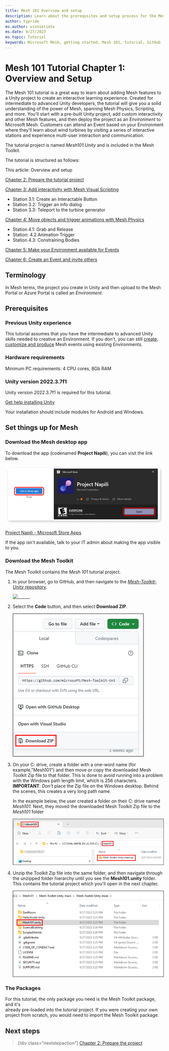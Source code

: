 ```yaml
---
title: Mesh 101 Overview and setup
description: Learn about the prerequsites and setup process for the Mesh 101 tutorial project.
author: typride
ms.author: vinnietieto
ms.date: 9/27/2023
ms.topic: Tutorial
keywords: Microsoft Mesh, getting started, Mesh 101, tutorial, GitHub
---
```


# Mesh 101 Tutorial Chapter 1: Overview and Setup

The Mesh 101 tutorial is a great way to learn about adding Mesh features
to a Unity project to create an interactive learning experience. Created
for intermediate to advanced Unity developers, the tutorial will give
you a solid understanding of the power of Mesh, spanning Mesh Physics,
Scripting, and more. You'll start with a pre-built Unity project, add
custom interactivity and other Mesh features, and then deploy the
project as an *Environment* to Microsoft Mesh. Customers can
attend an Event based on your Environment where they'll learn about wind
turbines by visiting a series of interactive stations and experience
multi-user interaction and communication.

The tutorial project is named *Mesh101.Unity* and is included in the
Mesh Toolkit.

The tutorial is structured as follows:

This article: Overview and setup

[Chapter 2: Prepare the tutorial project](mesh-101-02-prepare-the-project.md)

[Chapter 3: Add interactivity with Mesh Visual Scripting](mesh-101-03-visual-scripting.md)

- Station 3.1: Create an Interactable Button
- Station 3.2: Trigger an info dialog
- Station 3.3: Teleport to the turbine generator

[Chapter 4: Move objects and trigger animations with Mesh Physics](mesh-101-04-physics.md)

- Station 4.1: Grab and Release
- Station: 4.2 Animation Trigger
- Station 4.3: Constraining Bodies

[Chapter 5: Make your Environment available for Events](mesh-101-05-make-environment-available.md)

[Chapter 6: Create an Event and invite others](mesh-101-06-create-an-event-and-invite-others.md)

## Terminology

In Mesh terms, the project you create in Unity and then upload to the Mesh Portal or Azure Portal is called an *Environment*.

## Prerequisites

### Previous Unity experience

This tutorial assumes that you have the intermediate to advanced Unity skills needed to creative an Environment. If you don't, you can still [create, customize and produce](../../../Use/events-guide/create-event-mesh-portal.md) Mesh events using existing Environments.

### Hardware requirements

Minimum PC requirements: 4 CPU cores, 8Gb RAM

### Unity version 2022.3.7f1

Unity version 2022.3.7f1 is required for this tutorial.

[Get help installing Unity](https://docs.unity3d.com/hub/manual/InstallEditors.html)

Your installation should include modules for Android and Windows.

## Set things up for Mesh

### Download the Mesh desktop app

To download the app (codenamed **Project Napili**), you can visit the link below.

![Project Napili - Microsoft Store Apps](../../../media/sample-mesh-101/image003.png)

[Project Napili - Microsoft Store Apps](https://apps.microsoft.com/store/detail/project-napili/9P0B5VMS9RTQ?hl=en-us&gl=us)

If the app isn't available, talk to your IT admin about making the app visible to you.

### Download the Mesh Toolkit

The Mesh Toolkit contains the *Mesh 101* tutorial project.

1. In your browser, go to GitHub, and then navigate to the [*Mesh-Toolkit-Unity* repository](https://github.com/microsoft/Mesh-Toolkit-Unity).

    ![______](../../../media/sample-mesh-101/469-toolkit-in-unity.png)

1. Select the **Code** button, and then select **Download ZIP**.

    ![______](../../../media/sample-mesh-101/470-code-and-download-zip.png)

1. On your C: drive, create a folder with a one-word name (for example,"Mesh101") and then move or copy the downloaded Mesh Toolkit Zip file to that folder. This is done to avoid running into a problem with the Windows path length limit, which is 256 characters. **IMPORTANT**: *Don't* place the Zip file on the Windows desktop. Behind the scenes, this creates a very long path name.

    In the example below, the user created a folder on their C: drive named *Mesh101.* Next, they moved the downloaded Mesh Toolkit Zip file to the *Mesh101* folder

    ![A screenshot of a computer Description automatically generated](../../../media/sample-mesh-101/471-toolkit-zip-in-folder.png)

5. Unzip the Toolkit Zip file into the same folder, and then navigate through the unzipped folder hierarchy until you see the **Mesh101.unity** folder. This contains the tutorial project which you'll open in the next chapter.

    ![A screenshot of a computer Description automatically generated](../../../media/sample-mesh-101/472-mesh-tutorial-folder.png)

### The Packages

For this tutorial, the only package you need is the Mesh Toolkit package, and it's  
already pre-loaded into the tutorial project. If you were creating your
own project from scratch, you would need to import the Mesh Toolkit
package.

## Next steps

> [!div class="nextstepaction"]
> [Chapter 2: Prepare the project](mesh-101-02-prepare-the-project)
